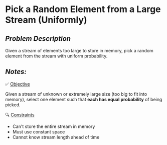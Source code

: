 # Pick a Random Element from a Large Stream (Uniformly)

## ***Problem Description***

Given a stream of elements too large to store in memory, pick a random element from the stream with uniform probability.

## ***Notes:***
✅ <ins>Objective</ins>

Given a stream of unknown or extremely large size (too big to fit into memory), select one element such that **each has equal probability** of being picked.

🔍 <ins>Constraints</ins>
- Can't store the entire stream in memory
- Must use constant space
- Cannot know stream length ahead of time